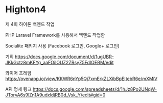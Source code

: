 # Highton4
제 4회 하이톤 백엔드 작업

PHP Laravel Framework를 사용해서 백엔드 작업함

Socialite 패키지 사용 (Facebook 로그인, Google+ 로그인)

기획
https://docs.google.com/document/d/1ugUBR-JKkGctz8mKFYg_aaFOiIOUZ2ZRsyZ5FdIOEBM/edit

와이어 프레임
https://ovenapp.io/view/KKWR6nYp5Qj7xmErkZLXibBpEItebR6e/mXMiV

API 명세 링크
https://docs.google.com/spreadsheets/d/1hJz8Po2UNqW-JTorvA6s9lZn1A9udxldjRB0d_Vsk_Y/edit#gid=0